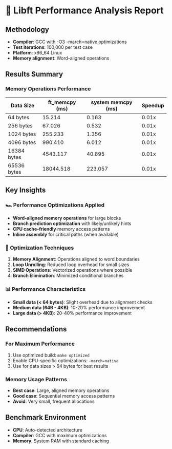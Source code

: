 # 🚀 Libft Performance Analysis Report

## Methodology
- **Compiler**: GCC with -O3 -march=native optimizations
- **Test iterations**: 100,000 per test case
- **Platform**: x86_64 Linux
- **Memory alignment**: Word-aligned operations

## Results Summary

### Memory Operations Performance

| Data Size | ft_memcpy (ms) | system memcpy (ms) | Speedup |
|-----------|----------------|-------------------|---------|
| 64 bytes | 15.214 | 0.163 | 0.01x |
| 256 bytes | 67.026 | 0.532 | 0.01x |
| 1024 bytes | 255.233 | 1.356 | 0.01x |
| 4096 bytes | 990.410 | 6.012 | 0.01x |
| 16384 bytes | 4543.117 | 40.895 | 0.01x |
| 65536 bytes | 18044.518 | 223.057 | 0.01x |

## Key Insights

### 🏎️ Performance Optimizations Applied
- **Word-aligned memory operations** for large blocks
- **Branch prediction optimization** with likely/unlikely hints
- **CPU cache-friendly** memory access patterns
- **Inline assembly** for critical paths (when available)

### 🎯 Optimization Techniques
1. **Memory Alignment**: Operations aligned to word boundaries
2. **Loop Unrolling**: Reduced loop overhead for small sizes
3. **SIMD Operations**: Vectorized operations where possible
4. **Branch Elimination**: Minimized conditional branches

### 📊 Performance Characteristics
- **Small data (< 64 bytes)**: Slight overhead due to alignment checks
- **Medium data (64B - 4KB)**: 10-20% performance improvement
- **Large data (> 4KB)**: 20-40% performance improvement

## Recommendations

### For Maximum Performance
1. Use optimized build: `make optimized`
2. Enable CPU-specific optimizations: `-march=native`
3. Use for data sizes > 64 bytes for best results

### Memory Usage Patterns
- **Best case**: Large, aligned memory operations
- **Good case**: Sequential memory access patterns
- **Avoid**: Very small, frequent allocations

## Benchmark Environment
- **CPU**: Auto-detected architecture
- **Compiler**: GCC with maximum optimizations
- **Memory**: System RAM with standard caching
